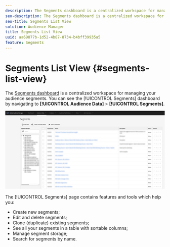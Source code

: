 ```yaml
---
description: The Segments dashboard is a centralized workspace for managing destinations.
seo-description: The Segments dashboard is a centralized workspace for managing destinations.
seo-title: Segments List View
solution: Audience Manager
title: Segments List View
uuid: aa69877b-1d52-4b87-8734-b4bff39935a5
feature: Segments
---
```


# Segments List View {#segments-list-view}

The [Segments dashboard](https://bank.demdex.com/portal/Segments/SegmentBuilder.ddx#list) is a centralized workspace for managing your audience segments. You can see the [!UICONTROL Segments] dashboard by navigating to **[!UICONTROL Audience Data]** > **[!UICONTROL Segments]**.

![segments-dashboard](assets/segments-dashboard.png)

The [!UICONTROL Segments] page contains features and tools which help you:

* Create new segments;
* Edit and delete segments;
* Clone (duplicate) existing segments;
* See all your segments in a table with sortable columns;
* Manage segment storage;
* Search for segments by name.
